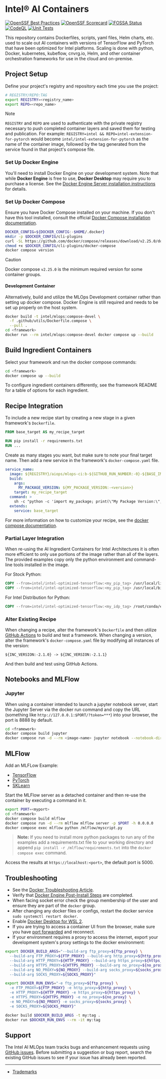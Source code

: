 # Intel® AI Containers

[![OpenSSF Best Practices](https://www.bestpractices.dev/projects/8270/badge)](https://www.bestpractices.dev/projects/8270)
[![OpenSSF Scorecard](https://api.securityscorecards.dev/projects/github.com/intel/ai-containers/badge)](https://securityscorecards.dev/viewer/?uri=github.com/intel/ai-containers)
[![FOSSA Status](https://app.fossa.com/api/projects/git%2Bgithub.com%2Fintel%2Fai-containers.svg?type=shield&issueType=license)](https://app.fossa.com/projects/git%2Bgithub.com%2Fintel%2Fai-containers?ref=badge_shield&issueType=license)
[![CodeQL](https://github.com/intel/ai-containers/actions/workflows/github-code-scanning/codeql/badge.svg)](https://github.com/intel/ai-containers/actions/workflows/github-code-scanning/codeql)
[![Unit Tests](https://github.com/intel/ai-containers/actions/workflows/unit-test.yaml/badge.svg?branch=main)](https://github.com/intel/ai-containers/actions/workflows/unit-test.yaml)

This repository contains Dockerfiles, scripts, yaml files, Helm charts, etc. used to scale out AI containers with versions of TensorFlow and PyTorch that have been optimized for Intel platforms. Scaling is done with python, Docker, kubernetes, kubeflow, cnvrg.io, Helm, and other container orchestration frameworks for use in the cloud and on-premise.

## Project Setup

Define your project's registry and repository each time you use the project:

```bash
# REGISTRY/REPO:TAG
export REGISTRY=<registry_name>
export REPO=<repo_name>
```

> [!NOTE]
> `REGISTRY` and `REPO` are used to authenticate with the private registry necessary to push completed container layers and saved them for testing and publication. For example: `REGISTRY=intel && REPO=intel-extension-for-pytorch` would become `intel/intel-extension-for-pytorch` as the name of the container image, followed by the tag generated from the service found in that project's compose file.

### Set Up Docker Engine

You'll need to install Docker Engine on your development system. Note that while **Docker Engine** is free to use, **Docker Desktop** may require you to purchase a license.  See the [Docker Engine Server installation instructions](https://docs.docker.com/engine/install/#server) for details.

### Set Up Docker Compose

Ensure you have Docker Compose installed on your machine. If you don't have this tool installed, consult the official [Docker Compose installation documentation](https://docs.docker.com/compose/install/linux/#install-the-plugin-manually).

```bash
DOCKER_CONFIG=${DOCKER_CONFIG:-$HOME/.docker}
mkdir -p $DOCKER_CONFIG/cli-plugins
curl -SL https://github.com/docker/compose/releases/download/v2.25.0/docker-compose-linux-x86_64 -o $DOCKER_CONFIG/cli-plugins/docker-compose
chmod +x $DOCKER_CONFIG/cli-plugins/docker-compose
docker compose version
```

> [!CAUTION]
> Docker compose `v2.25.0` is the minimum required version for some container groups.

#### Development Container

Alternatively, build and utilize the MLOps Development container rather than setting up docker compose. Docker Engine is still required and needs to be set up properly on the host system.

```bash
docker build -t intel/mlops:compose-devel \
  -f .github/utils/Dockerfile.compose \
  --pull .
cd <framework>
docker run --rm intel/mlops:compose-devel docker compose up --build
```

## Build Ingredient Containers

Select your framework and run the docker compose commands:

```bash
cd <framework>
docker compose up --build
```

To configure ingredient containers differently, see the framework README for a table of options for each ingredient.

## Recipe Integration

To include a new recipe start by creating a new stage in a given framework's `Dockerfile`.

```dockerfile
FROM base_target AS my_recipe_target

RUN pip install -r requirements.txt
RUN ...
```

Create as many stages you want, but make sure to note your final target name. Then add a new service in the framework's `docker-compose.yaml` file.

```yaml
service_name:
  image: ${REGISTRY}/aiops/mlops-ci:b-${GITHUB_RUN_NUMBER:-0}-${BASE_IMAGE_NAME:-ubuntu}-${BASE_IMAGE_TAG:-22.04}-${PACKAGE_OPTION:-pip}-py${PYTHON_VERSION:-3.10}-ipex-${IPEX_VERSION:-1.12.1}-my-package-${MY_PACKAGE_VERSION:-<version>}
  build:
    args:
      MY_PACKAGE_VERSION: ${MY_PACKAGE_VERSION:-<version>}
    target: my_recipe_target
  command: >
    sh -c "python -c 'import my_package; print(\"My Package Version:\", my_package.__version__)'"
  extends:
    service: base_target
```

For more information on how to customize your recipe, see the [docker compose documentation](https://docs.docker.com/compose/compose-file/compose-file-v3/).

### Partial Layer Integration

When re-using the AI Ingredient Containers for Intel Architectures it is often more efficient to only use portions of the image rather than all of the layers. The provided examples copy only the python environment and command-line tools installed in the image.

For Stock Python:

```dockerfile
COPY --from=intel/intel-optimized-tensorflow:<my_pip_tag> /usr/local/lib/python${PYTHON_VERSION}/dist-packages /usr/local/lib/python${PYTHON_VERSION}/dist-packages
COPY --from=intel/intel-optimized-tensorflow:<my_pip_tag> /usr/local/bin /usr/local/bin
```

For Intel Distribution for Python:

```dockerfile
COPY --from=intel/intel-optimized-tensorflow:<my_idp_tag> /root/conda/envs/idp /root/conda/envs/<my_env>
```

### Alter Existing Recipe

When changing a recipe, alter the framework's `Dockerfile` and then utilize [GitHub Actions](https://docs.github.com/en/actions/learn-github-actions) to build and test a framework. When changing a version, alter the framework's `docker-compose.yaml` file by modifying all instances of the version:

```text
${INC_VERSION:-2.1.0} -> ${INC_VERSION:-2.1.1}
```

And then build and test using GitHub Actions.

## Notebooks and MLFlow

### Jupyter

When using a container intended to launch a jupyter notebook server, start the Jupyter Server via the docker run command and copy the URL (something like `http://127.0.0.1:$PORT/?token=***`) into your browser, the port is 8888 by default.

```bash
cd <framework>
docker compose build jupyter
docker compose run -d --rm <image-name> jupyter notebook --notebook-dir=/jupyter --ip 0.0.0.0 --no-browser --allow-root
```

## MLFlow

Add an MLFLow Example:

- [TensorFlow](https://github.com/mlflow/mlflow/blob/master/examples/tensorflow/train.py)
- [PyTorch](https://github.com/mlflow/mlflow/blob/master/examples/pytorch/MNIST/mnist_autolog_example.py)
- [SKLearn](https://github.com/mlflow/mlflow/blob/master/examples/docker/train.py)

Start the MLFlow server as a detached container and then re-use the container by executing a command in it.

```bash
export PORT=<myport>
cd <framework>
docker compose build mlflow
docker compose run -d --rm mlflow mlflow server -p $PORT -h 0.0.0.0
docker compose exec mlflow python /mlflow/myscript.py
```

>**Note:** If you need to install more python packages to run any of the examples add a requirements.txt file to your working directory and append `pip install -r /mlflow/requirements.txt` into the `docker compose exec` command.

Access the results at `https://localhost:<port>`, the default port is 5000.

## Troubleshooting

- See the [Docker Troubleshooting Article](https://docs.docker.com/engine/install/troubleshoot/).
- Verify that [Docker Engine Post-Install Steps](https://docs.docker.com/engine/install/linux-postinstall/) are completed.
- When facing socket error check the group membership of the user and ensure they are part of the `docker` group.
- After changing any docker files or configs, restart the docker service `sudo systemctl restart docker`.
- Enable [Docker Desktop for WSL 2](https://docs.docker.com/desktop/windows/wsl/).
- If you are trying to access a container UI from the browser, make sure you have [port forwarded](https://code.visualstudio.com/docs/remote/ssh#_forwarding-a-port-creating-ssh-tunnel) and reconnect.
- If your environment requires a proxy to access the internet, export your development system's proxy settings to the docker environment:

```bash
export DOCKER_BUILD_ARGS="--build-arg ftp_proxy=${ftp_proxy} \
  --build-arg FTP_PROXY=${FTP_PROXY} --build-arg http_proxy=${http_proxy} \
  --build-arg HTTP_PROXY=${HTTP_PROXY} --build-arg https_proxy=${https_proxy} \
  --build-arg HTTPS_PROXY=${HTTPS_PROXY} --build-arg no_proxy=${no_proxy} \
  --build-arg NO_PROXY=${NO_PROXY} --build-arg socks_proxy=${socks_proxy} \
  --build-arg SOCKS_PROXY=${SOCKS_PROXY}"
```

```bash
export DOCKER_RUN_ENVS="-e ftp_proxy=${ftp_proxy} \
  -e FTP_PROXY=${FTP_PROXY} -e http_proxy=${http_proxy} \
  -e HTTP_PROXY=${HTTP_PROXY} -e https_proxy=${https_proxy} \
  -e HTTPS_PROXY=${HTTPS_PROXY} -e no_proxy=${no_proxy} \
  -e NO_PROXY=${NO_PROXY} -e socks_proxy=${socks_proxy} \
  -e SOCKS_PROXY=${SOCKS_PROXY}"
```

```bash
docker build $DOCKER_BUILD_ARGS -t my:tag .
docker run $DOCKER_RUN_ENVS --rm -it my:tag
```

## Support

The Intel AI MLOps team tracks bugs and enhancement requests using
[GitHub issues](https://github.com/intel/ai-containers/issues). Before submitting a
suggestion or bug report, search the existing GitHub issues to see if your issue has already been reported.

---

- [Trademarks](http://www.intel.com/content/www/us/en/legal/trademarks.html)
